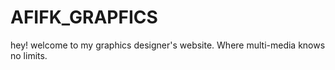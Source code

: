 # AFIFK_GRAPFICS
hey! welcome to my graphics designer's website. Where multi-media knows no limits.
